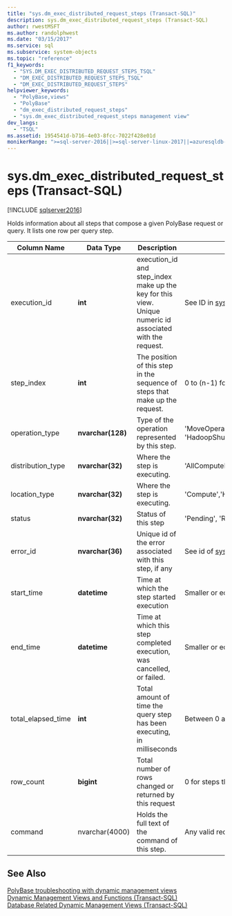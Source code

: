 ```yaml
---
title: "sys.dm_exec_distributed_request_steps (Transact-SQL)"
description: sys.dm_exec_distributed_request_steps (Transact-SQL)
author: rwestMSFT
ms.author: randolphwest
ms.date: "03/15/2017"
ms.service: sql
ms.subservice: system-objects
ms.topic: "reference"
f1_keywords:
  - "SYS.DM_EXEC_DISTRIBUTED_REQUEST_STEPS_TSQL"
  - "DM_EXEC_DISTRIBUTED_REQUEST_STEPS_TSQL"
  - "DM_EXEC_DISTRIBUTED_REQUEST_STEPS"
helpviewer_keywords:
  - "PolyBase,views"
  - "PolyBase"
  - "dm_exec_distributed_request_steps"
  - "sys.dm_exec_distributed_request_steps management view"
dev_langs:
  - "TSQL"
ms.assetid: 1954541d-b716-4e03-8fcc-7022f428e01d
monikerRange: ">=sql-server-2016||>=sql-server-linux-2017||=azuresqldb-mi-current"
---
```

# sys.dm_exec_distributed_request_steps (Transact-SQL)
[!INCLUDE [sqlserver2016](../../includes/applies-to-version/sqlserver2016.md)]

  Holds information about all steps that compose a given PolyBase request or query. It lists one row per query step.  
  
|Column Name|Data Type|Description|Range|  
|-----------------|---------------|-----------------|-----------|  
|execution_id|**int**|execution_id and step_index make up the key for this view. Unique numeric id associated with the request.|See ID in [sys.dm_exec_requests &#40;Transact-SQL&#41;](../../relational-databases/system-dynamic-management-views/sys-dm-exec-requests-transact-sql.md).|  
|step_index|**int**|The position of this step in the sequence of steps that make up the request.|0 to (n-1) for a request with n steps.|  
|operation_type|**nvarchar(128)**|Type of the operation represented by this step.|'MoveOperation','OnOperation','RandomIDOperation','RemoteOperation','ReturnOperation','ShuffleMoveOperation','TempTablePropertiesOperation','DropDiagnosticsNotifyOperation', 'HadoopShuffleOperation', 'HadoopBroadCastOperation', 'HadoopRoundRobinOperation'|  
|distribution_type|**nvarchar(32)**|Where the step is executing.|'AllComputeNodes','AllDistributions','ComputeNode','Distribution','AllNodes','SubsetNodes','SubsetDistributions','Unspecified'.|  
|location_type|**nvarchar(32)**|Where the step is executing.|'Compute','Head' or 'DMS'. All data movement steps show 'DMS'.|  
|status|**nvarchar(32)**|Status of this step|'Pending', 'Running', 'Complete', 'Failed', 'UndoFailed', 'PendingCancel', 'Cancelled', 'Undone', 'Aborted'|  
|error_id|**nvarchar(36)**|Unique id of the error associated with this step, if any|See id of [sys.dm_exec_compute_node_errors &#40;Transact-SQL&#41;](../../relational-databases/system-dynamic-management-views/sys-dm-exec-compute-node-errors-transact-sql.md), NULL if no error occurred.|  
|start_time|**datetime**|Time at which the step started execution|Smaller or equal to current time and larger or equal to end_compile_time of the query to which this step belongs.|  
|end_time|**datetime**|Time at which this step completed execution, was cancelled, or failed.|Smaller or equal to current time and larger or equal to start_time, set to NULL for steps currently in execution or queued.|  
|total_elapsed_time|**int**|Total amount of time the query step has been executing, in milliseconds|Between 0 and the difference between end_time and start_time. 0 for queued steps.|  
|row_count|**bigint**|Total number of rows changed or returned by this request|0 for steps that did not change or return data, number of rows affected otherwise. Set to -1 for DMS steps.|  
|command|nvarchar(4000)|Holds the full text of the command of this step.|Any valid request string for a step. Truncated if longer than 4000 characters.|  
  
## See Also  
 [PolyBase troubleshooting with dynamic management views](/previous-versions/sql/sql-server-2016/mt146389(v=sql.130))   
 [Dynamic Management Views and Functions &#40;Transact-SQL&#41;](~/relational-databases/system-dynamic-management-views/system-dynamic-management-views.md)   
 [Database Related Dynamic Management Views &#40;Transact-SQL&#41;](../../relational-databases/system-dynamic-management-views/database-related-dynamic-management-views-transact-sql.md)  
  
